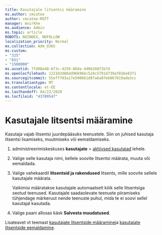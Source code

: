 ```yaml
---
title: Kasutajale litsentsi määramine
ms.author: cmcatee
author: cmcatee-MSFT
manager: mnirkhe
ms.audience: Admin
ms.topic: article
ROBOTS: NOINDEX, NOFOLLOW
localization_priority: Normal
ms.collection: Adm_O365
ms.custom:
- "325"
- "651"
- "1500008"
ms.assetid: 7fd08e48-6f3c-4259-88da-4d06288f2b7d
ms.openlocfilehash: 122103d86dd96696bc524c5791d739af016e8371
ms.sourcegitcommit: 55eff703a17e500681d8fa6a87eb067019ade3cc
ms.translationtype: MT
ms.contentlocale: et-EE
ms.lasthandoff: 04/22/2020
ms.locfileid: "43709547"
---
```

# <a name="how-to-assign-a-license-to-a-user"></a>Kasutajale litsentsi määramine

Kasutaja vajab litsentsi juurdepääsuks teenustele. Siin on juhised kasutaja litsentsi lisamiseks, muutmiseks või eemaldamiseks.
  
1. administreerimiskeskuses **kasutajate** \> [aktiivsed kasutajad](https://go.microsoft.com/fwlink/p/?linkid=834822) lehele.

2. Valige selle kasutaja nimi, kellele soovite litsentsi määrata, muuta või eemaldada.

3. Valige vahekaardil **litsentsid ja rakendused** litsents, mille soovite sellele kasutajale määrata.

    Vaikimisi määratakse kasutajale automaatselt kõik selle litsentsiga seotud teenused. Kasutajale saadaolevate teenuste piiramiseks tühjendage märkeruut nende teenuste puhul, mida te ei soovi sellel kasutajal kasutada.

4. Valige paani allosas käsk **Salvesta muudatused**.

Lisateavet vt teemast [kasutajate litsentside määramine](https://docs.microsoft.com/office365/admin/subscriptions-and-billing/assign-licenses-to-users)ja [kasutajate litsentside eemaldamine](https://docs.microsoft.com/office365/admin/subscriptions-and-billing/remove-licenses-from-users).